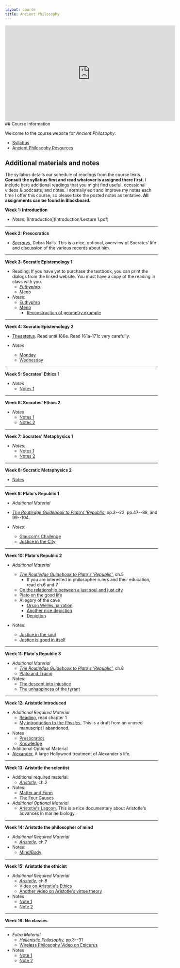 ```yaml
---
layout: course
title: Ancient Philosophy
---
```


<iframe width="560" height="315" src="https://www.youtube.com/embed/HF09PRMQ7Dk" frameborder="0" allow="accelerometer; autoplay; encrypted-media; gyroscope; picture-in-picture" allowfullscreen></iframe>
## Course Information

Welcome to the course website for *Ancient Philosophy*.  
+ [Syllabus](Syllabus.pdf)
+ [Ancient Philosophy Resources](resources)


## Additional materials and notes

The syllabus details our schedule of readings from the course texts. **Consult the syllabus first and read whatever is assigned there first.** I include here additional readings that you might find useful, occasional videos & podcasts, and notes. I normally edit and improve my notes each time I offer this course, so please take the posted notes as tentative. **All assignments can be found in Blackboard.**

**Week 1: Introduction**

+ *Notes:* [Introduction](Introduction/Lecture 1.pdf)

---
**Week 2: Presocratics**
+ [*Socrates*,](https://plato.stanford.edu/entries/socrates/) Debra Nails. This is a nice, optional, overview of Socrates' life and discussion of the various records about him.



---
**Week 3: Socratic Epistemology 1**

+ Reading: If you have yet to purchase the textbook, you can print the dialogs from the linked website. You must have a copy of the reading in class with you.
	+ [*Euthyphro*](http://classics.mit.edu/Plato/euthyfro.html). 
	+ [*Meno*](http://classics.mit.edu/Plato/meno.html)
+ *Notes:* 
	+ [Euthyphro](Euthyphro/Lecture4.pdf)
	+ [Meno](Meno/Meno.pdf)
		+ [Reconstruction of geometry example](https://www.youtube.com/watch?v=95GjK0p582g)

---

**Week 4: Socratic Epistemology 2**

+ [Theaetetus](theaetetus/text.pdf). Read until 186e. Read 161a-171c very carefully. 

+ *Notes*
	+ [Monday](theaetetus/lecture1.pdf)
	+ [Wednesday](theaetetus/lecture2.pdf)

---

**Week 5: Socrates' Ethics 1**

+ *Notes*
	+ [Notes 1](Protagoras/lecture6.pdf)


---

**Week 6: Socrates' Ethics 2**


+ *Notes*
	+ [Notes 1](Apology/Lecture5.pdf)
	+ [Notes 2](Crito/crito.pdf)
	


---

**Week 7: Socrates' Metaphysics 1**

+ *Notes:*
	+ [Notes 1](Phaedo/phaedo.pdf)
	+ [Notes 2](Phaedo/phaedo2.pdf) 

---

**Week 8: Socratic Metaphysics 2**

+ [Notes](Phaedo/phaedo3.pdf)


---

**Week 9: Plato's Republic 1**

+ *Additional Material*
	
+ [*The Routledge Guidebook to Plato's 'Republic'*](Pappas.pdf) pp.3--23, pp.47--88, and 99--104.  

+ *Notes:* 
	+ [Glaucon's Challenge](Republic1/Lecture.pdf)
	+ [Justice in the City](Republic1/Lecture2.pdf)

	
---

**Week 10: Plato's Republic 2**

+ *Additional Material*
	
	+ [*The Routledge Guidebook to Plato's 'Republic'*](Pappas.pdf), ch.5
	  +  If you are interested in philosopher rulers and their education, read ch.6 and 7. 
	+ [On the relationship between a just soul and just city](https://youtu.be/-oJs5u_GAYA)
	+ [Plato on the good life](https://www.youtube.com/watch?v=-oJs5u_GAYA)
	+ Allegory of the cave
		+ [Orson Welles narration](https://www.youtube.com/watch?v=QFi8JUIwu2s)
		+ [Another nice depiction](https://youtu.be/1RWOpQXTltA)
		+ [Depiction](Republic3/cave.jpeg)
+ Notes:
	+ [Justice in the soul](Republic2/Lecture.pdf) 
	+ [Justice is good in itself](Republic2/Lecture1.pdf)  

---



**Week 11: Plato's Republic 3**

+ *Additional Material*
  + [*The Routledge Guidebook to Plato's 'Republic'*](Pappas.pdf), ch.8
  + [Plato and Trump](https://www.youtube.com/watch?v=cnzo9qXLFUo)
+ Notes: 
  + [The descent into injustice](Republic3/lecture1.pdf)
  + [The unhappiness of the tyrant](Republic3/lecture2.pdf)

---

**Week 12: Aristotle Introduced**

+ *Additional Required Material*
	+ [Reading,](/ancient/Shields2.pdf) read chapter 1
	+ [My introduction to the *Physics*.](Physics/Physics.pdf) This is a draft from an unused manuscript I abandoned. 
+ Notes
	+ [Presocratics](Presoc/Lecture2.pdf)
  + [Knowledge](PA/Lecture.pdf)
+ Additional Optional Material
+ [Alexander.](https://www.imdb.com/title/tt0346491/) A large Hollywood treatment of Alexander's life.

  



  

 
---

**Week 13: Aristotle the scientist**

+ Additional required material:  
  + [*Aristotle,*](Shields.pdf) ch.2
+ Notes: 
	+ [Matter and Form](Physics/Lecture.pdf)
  + [The Four Causes](Physics2/Lecture1.pdf)
+ *Additional Optional Material*
  + [Aristotle's Lagoon.](https://www.youtube.com/watch?v=JN8ortM4M3o) This is a nice documentary about Aristotle's advances in marine biology.

---

**Week 14: Aristotle the philosopher of mind**

+ *Additional Required Material*
  + [*Aristotle,*](Shields.pdf) ch.7
+ Notes:
	+ [Mind/Body](DA/Lecture.pdf)
	

---

**Week 15: Aristotle the ethicist**

+ *Additional Required Material*
  + [*Aristotle,*](Shields.pdf) ch.8
  + [Video on Aristotle's Ethics](https://www.youtube.com/watch?v=VFPBf1AZOQg)
  + [Another video on Aristotle's virtue theory](https://www.youtube.com/watch?v=PrvtOWEXDIQ)
+ Notes
  + [Note 1](NE1/Lecture.pdf)
  + [Note 2](NE2/Lecture.pdf)

---

**Week 16: No classes**

---


+ *Extra Material*
  + [*Hellenistic Philosophy,*](Hellenistics.pdf) pp.3--31
  + [Wireless Philosophy Video on Epicurus](https://www.youtube.com/watch?v=E5f5smh7Keo)
+ Notes
  + [Note 1](Epicurus/epicurus.pdf)
  + [Note 2](/Epicurus/Epicurus2.pdf)



